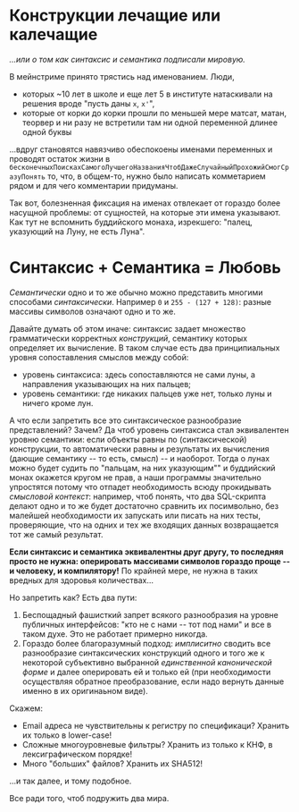 # Конструкции лечащие или калечащие

*...или о том как синтаксис и семантика подписали мировую.*

В мейнстриме принято трястись над именованием. Люди,
- которых ~10 лет в школе и еще лет 5 в институте натаскивали на решения вроде "пусть даны `x`, `x'`",
- которые от корки до корки прошли по меньшей мере матсат, матан, теорвер и ни разу не встретили там ни одной переменной длинее одной буквы

...вдруг становятся навязчиво обеспокоены именами переменных и проводят остаток жизни в `бесконечныхПоискахСамогоЛучшегоНазванияЧтобДажеСлучайныйПрохожийСмогСразуПонять` то, что, в общем-то, нужно было написать комметарием рядом и для чего комментарии придуманы.

Так вот, болезненная фиксация на именах отвлекает от гораздо более насущной проблемы: от сущностей, на которые эти имена указывают. Как тут не вспомнить буддийского монаха, изрекшего: "палец, указующий на Луну, не есть Луна".

# Синтаксис + Семантика = Любовь

*Семантически* одно и то же обычно можно представить многими способами *синтаксически*. Например `0` и `255 - (127 + 128)`: разные массивы символов означают одно и то же.

Давайте думать об этом иначе: синтаксис задает множество грамматически корректных *конструкций*, семантику которых определяет их вычисление. В таком случае есть два принципиальных уровня сопоставления смыслов между собой:
- уровень синтаксиса: здесь сопоставляются не сами луны, а направления указывающих на них пальцев;
- уровень семантики: где никаких пальцев уже нет, только луны и ничего кроме лун.

А что если запретить все это синтаксическое разнообразие представлений? Зачем? Да чтоб уровень синтаксиса стал эквивалентен уровню семантики: если объекты равны по (синтаксической) конструкции, то автоматически равны и результаты их вычисления (дающие семантику -- то есть, смысл) -- и наоборот. Тогда о лунах можно будет судить по "пальцам, на них указующим"" и буддийский монах окажется кругом не прав, а наши программы значительно упростятся потому что отпадет необходимость всюду прокидывать *смысловой контекст*: например, чтоб понять, что два SQL-скрипта делают одно и то же будет достаточно сравнить их посимвольно, без малейшей необходимости их запускать или писать на них тесты, проверяющие, что на одних и тех же входящих данных возвращается тот же самый результат.

**Если синтаксис и семантика эквивалентны друг другу, то последняя просто не нужна: оперировать массивами символов гораздо проще -- и человеку, и компилятору!** По крайней мере, не нужна в таких вредных для здоровья количествах...

Но запретить как? Есть два пути:

1. Беспощадный фашисткий запрет всякого разнообразия на уровне публичных интерфейсов: "кто не с нами -- тот под нами" и все в таком духе. Это не работает примерно никогда.
2. Гораздо более благоразумный подход: *имплиситно* сводить все разнообразие синтаксических конструкций одного и того же к некоторой субъективно выбранной *единственной канонической форме* и далее оперировать ей и только ей (при необходимости осуществляя обратное преобразование, если надо вернуть данные именно в их оригинаьном виде).

Скажем:

- Email адреса не чувствительны к регистру по спецификаци? Хранить их только в lower-case!
- Сложные многоуровневые фильтры? Хранить из только к КНФ, в лексиграфическом порядке!
- Много "больших" файлов? Хранить их SHA512!

...и так далее, и тому подобное.

Все ради того, чтоб подружить два мира.